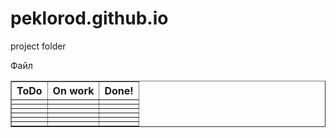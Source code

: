 # peklorod.github.io
project folder


Файл 
<html>
<head>
  <link rel="stylesheet" href="https://rawgit.com/pekloprod/peklorod.github.io/master/style.css">
<link rel="stylesheet" href="https://maxcdn.bootstrapcdn.com/bootstrap/4.0.0-beta/css/bootstrap.min.css" integrity="sha384-/Y6pD6FV/Vv2HJnA6t+vslU6fwYXjCFtcEpHbNJ0lyAFsXTsjBbfaDjzALeQsN6M" crossorigin="anonymous">
</head>
<body>

<div class="container">
<table class="tftable" border="1">
<tr><th>ToDo</th><th>On work</th><th>Done!</th></tr>
<tr><td> </td><td> </td><td> </td></tr>
<tr><td> </td><td> </td><td> </td></tr>
<tr><td> </td><td> </td><td> </td></tr>
<tr><td> </td><td> </td><td> </td></tr>
<tr><td> </td><td> </td><td> </td></tr>
<tr><td> </td><td> </td><td> </td></tr>
</table>
</div>
</body>
</html>
